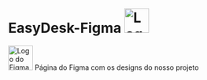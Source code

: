 # EasyDesk-Figma <img src="https://avatars.githubusercontent.com/t/10173875?s=116&v=4" alt="Logo do Figma" width="50"/>
<img src="https://avatars.githubusercontent.com/t/10173875?s=116&v=4" alt="Logo do Figma" width="50"/>
Página do Figma com os designs do nosso projeto 


